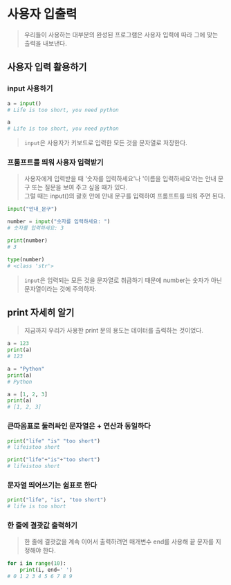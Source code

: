 # 사용자 입출력

> 우리들이 사용하는 대부분의 완성된 프로그램은 사용자 입력에 따라 그에 맞는 출력을 내보낸다.

## 사용자 입력 활용하기

### input 사용하기

```python
a = input()
# Life is too short, you need python

a
# Life is too short, you need python
```

> `input`은 사용자가 키보드로 입력한 모든 것을 문자열로 저장한다.

### 프롬프트를 띄워 사용자 입력받기

> 사용자에게 입력받을 때 '숫자를 입력하세요'나 '이름을 입력하세요'라는 안내 문구 또는 질문을 보여 주고 싶을 때가 있다. <br>
> 그럴 때는 input()의 괄호 안에 안내 문구를 입력하여 프롬프트를 띄워 주면 된다.

```python
input("안내_문구")
```

```python
number = input("숫자를 입력하세요: ")
# 숫자를 입력하세요: 3

print(number)
# 3

type(number)
# <class 'str'>
```

> `input`은 입력되는 모든 것을 문자열로 취급하기 때문에 number는 숫자가 아닌 문자열이라는 것에 주의하자.

## print 자세히 알기

> 지금까지 우리가 사용한 print 문의 용도는 데이터를 출력하는 것이었다.

```python
a = 123
print(a)
# 123

a = "Python"
print(a)
# Python

a = [1, 2, 3]
print(a)
# [1, 2, 3]
```

### 큰따옴표로 둘러싸인 문자열은 + 연산과 동일하다

```python
print("life" "is" "too short")
# lifeistoo short

print("life"+"is"+"too short")
# lifeistoo short
```

### 문자열 띄어쓰기는 쉼표로 한다

```python
print("life", "is", "too short")
# life is too short
```

### 한 줄에 결괏값 출력하기

> 한 줄에 결괏값을 계속 이어서 출력하려면 매개변수 end를 사용해 끝 문자를 지정해야 한다.

```python
for i in range(10):
    print(i, end=' ')
# 0 1 2 3 4 5 6 7 8 9
```
